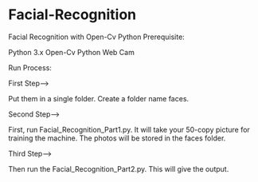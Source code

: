 # Facial-Recognition
Facial Recognition with Open-Cv Python
Prerequisite:

Python 3.x
Open-Cv Python 
Web Cam

Run Process:

First Step--> 

Put them in a single folder. Create a folder name faces.

Second Step-->

First, run Facial_Recognition_Part1.py. It will take your 50-copy picture for training the machine. The photos will be stored in the faces folder.

Third Step-->

Then run the Facial_Recognition_Part2.py. This will give the output.
